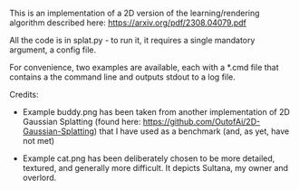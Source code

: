 This is an implementation of a 2D version of the learning/rendering algorithm described here: https://arxiv.org/pdf/2308.04079.pdf

All the code is in splat.py - to run it, it requires a single mandatory argument, a config file.

For convenience, two examples are available, each with a *.cmd file that contains a the command line and outputs stdout to a log file.

Credits:

- Example buddy.png has been taken from another implementation of 2D Gaussian Splatting (found here: https://github.com/OutofAi/2D-Gaussian-Splatting) that I have used as a benchmark (and, as yet, have not met)

- Example cat.png has been deliberately chosen to be more detailed, textured, and generally more difficult. It depicts Sultana, my owner and overlord.

